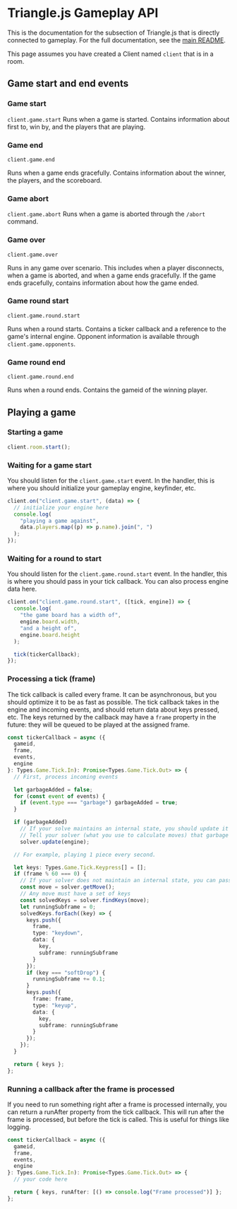 # Triangle.js Gameplay API

This is the documentation for the subsection of Triangle.js that is directly connected to gameplay. For the full documentation, see the [main README](https://triangle.haelp.dev).

This page assumes you have created a Client named `client` that is in a room.

## Game start and end events

### Game start

`client.game.start`
Runs when a game is started. Contains information about first to, win by, and the players that are playing.

### Game end

`client.game.end`

Runs when a game ends gracefully. Contains information about the winner, the players, and the scoreboard.

### Game abort

`client.game.abort`
Runs when a game is aborted through the `/abort` command.

### Game over

`client.game.over`

Runs in any game over scenario. This includes when a player disconnects, when a game is aborted, and when a game ends gracefully. If the game ends gracefully, contains information about how the game ended.

### Game round start

`client.game.round.start`

Runs when a round starts. Contains a ticker callback and a reference to the game's internal engine.
Opponent information is available through `client.game.opponents`.

### Game round end

`client.game.round.end`

Runs when a round ends. Contains the gameid of the winning player.

## Playing a game

### Starting a game

```ts
client.room.start();
```

### Waiting for a game start

You should listen for the `client.game.start` event. In the handler, this is where you should initialize your gameplay engine, keyfinder, etc.

```ts
client.on("client.game.start", (data) => {
  // initialize your engine here
  console.log(
    "playing a game against",
    data.players.map((p) => p.name).join(", ")
  );
});
```

### Waiting for a round to start

You should listen for the `client.game.round.start` event. In the handler, this is where you should pass in your tick callback. You can also process engine data here.

```ts
client.on("client.game.round.start", ([tick, engine]) => {
  console.log(
    "the game board has a width of",
    engine.board.width,
    "and a height of",
    engine.board.height
  );

  tick(tickerCallback);
});
```

### Processing a tick (frame)

The tick callback is called every frame. It can be asynchronous, but you should optimize it to be as fast as possible. The tick callback takes in the engine and incoming events, and should return data about keys pressed, etc. The keys returned by the callback may have a `frame` property in the future: they will be queued to be played at the assigned frame.

```ts
const tickerCallback = async ({
  gameid,
  frame,
  events,
  engine
}: Types.Game.Tick.In): Promise<Types.Game.Tick.Out> => {
  // First, process incoming events

  let garbageAdded = false;
  for (const event of events) {
    if (event.type === "garbage") garbageAdded = true;
  }

  if (garbageAdded)
    // If your solve maintains an internal state, you should update it here
    // Tell your solver (what you use to calculate moves) that garbage has been tanked and needs to be updated
    solver.update(engine);

  // For example, playing 1 piece every second.

  let keys: Types.Game.Tick.Keypress[] = [];
  if (frame % 60 === 0) {
    // If your solver does not maintain an internal state, you can pass in the engine to the solver
    const move = solver.getMove();
    // Any move must have a set of keys
    const solvedKeys = solver.findKeys(move);
    let runningSubframe = 0;
    solvedKeys.forEach((key) => {
      keys.push({
        frame,
        type: "keydown",
        data: {
          key,
          subframe: runningSubframe
        }
      });
      if (key === "softDrop") {
        runningSubframe += 0.1;
      }
      keys.push({
        frame: frame,
        type: "keyup",
        data: {
          key,
          subframe: runningSubframe
        }
      });
    });
  }

  return { keys };
};
```

### Running a callback after the frame is processed

If you need to run something right after a frame is processed internally, you can return a runAfter property from the tick callback. This will run after the frame is processed, but before the tick is called. This is useful for things like logging.

```ts
const tickerCallback = async ({
  gameid,
  frame,
  events,
  engine
}: Types.Game.Tick.In): Promise<Types.Game.Tick.Out> => {
  // your code here

  return { keys, runAfter: [() => console.log("Frame processed")] };
};
```
